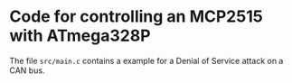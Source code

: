 # Code for controlling an MCP2515 with ATmega328P
The file `src/main.c` contains a example for a Denial of Service attack on a CAN bus.
